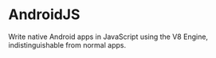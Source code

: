 AndroidJS
=========

Write native Android apps in JavaScript using the V8 Engine, indistinguishable from normal apps.
